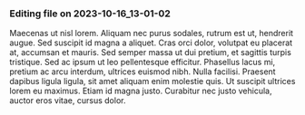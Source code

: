 

### Editing file on 2023-10-16_13-01-02

Maecenas ut nisl lorem. Aliquam nec purus sodales, rutrum est ut, hendrerit augue. Sed suscipit id magna a aliquet. Cras orci dolor, volutpat eu placerat at, accumsan et mauris. Sed semper massa ut dui pretium, et sagittis turpis tristique. Sed ac ipsum ut leo pellentesque efficitur. Phasellus lacus mi, pretium ac arcu interdum, ultrices euismod nibh. Nulla facilisi. Praesent dapibus ligula ligula, sit amet aliquam enim molestie quis. Ut suscipit ultrices lorem eu maximus. Etiam id magna justo. Curabitur nec justo vehicula, auctor eros vitae, cursus dolor.


